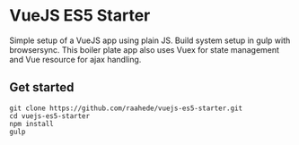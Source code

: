 # VueJS ES5 Starter
Simple setup of a VueJS app using plain JS. Build system setup in gulp with browsersync. This boiler plate app also uses Vuex for state management and Vue resource for ajax handling.

## Get started

```
git clone https://github.com/raahede/vuejs-es5-starter.git
cd vuejs-es5-starter
npm install
gulp
```
